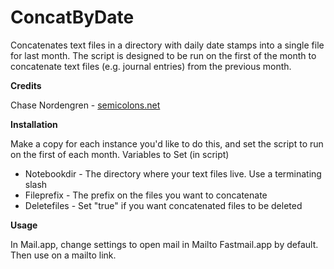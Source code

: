 ConcatByDate
=========

Concatenates text files in a directory with daily date stamps into a single file for last month. The script is designed to be run on the first of the month to concatenate text files (e.g. journal entries) from the previous month.

**Credits**

Chase Nordengren - [semicolons.net](http://semicolons.net)


**Installation**

Make a copy for each instance you'd like to do this, and set the script to run on the first of each month.
Variables to Set (in script)
- Notebookdir - The directory where your text files live. Use a terminating slash
- Fileprefix - The prefix on the files you want to concatenate
- Deletefiles - Set "true" if you want concatenated files to be deleted

**Usage**

In Mail.app, change settings to open mail in Mailto Fastmail.app by default. Then use on a mailto link.
